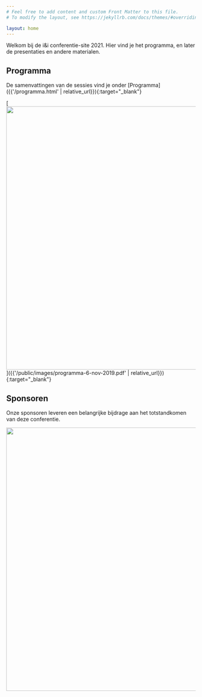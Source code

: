 ```yaml
---
# Feel free to add content and custom Front Matter to this file.
# To modify the layout, see https://jekyllrb.com/docs/themes/#overriding-theme-defaults

layout: home
---
```


Welkom bij de i&i conferentie-site 2021.
Hier vind je het programma, en later de presentaties en andere materialen.

## Programma

De samenvattingen van de sessies vind je onder [Programma]({{'/programma.html' | relative_url}}){:target="_blank"}

[<img src="{{'/public/images/programma-6-nov-2019.png' | relative_url}}" width="700">]({{'/public/images/programma-6-nov-2019.pdf' | relative_url}}){:target="_blank"}

## Sponsoren

Onze sponsoren leveren een belangrijke bijdrage aan het totstandkomen van deze conferentie.

<img src="{{'/public/images/sponsoren-2019-a.jpg' | relative_url}}" width="700">